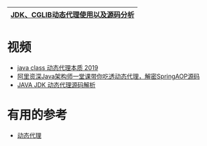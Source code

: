 

[JDK、CGLIB动态代理使用以及源码分析](https://bugstack.cn/itstack-demo-any/2019/12/21/%E6%9C%89%E7%82%B9%E5%B9%B2%E8%B4%A7-JDK-CGLIB%E5%8A%A8%E6%80%81%E4%BB%A3%E7%90%86%E4%BD%BF%E7%94%A8%E4%BB%A5%E5%8F%8A%E6%BA%90%E7%A0%81%E5%88%86%E6%9E%90.html)|
---|



# 视频

* [java class 动态代理本质 2019](https://www.bilibili.com/video/av56887858/?spm_id_from=333.788.videocard.1)
* [阿里资深Java架构师一堂课带你吃透动态代理，解密SpringAOP源码](https://www.bilibili.com/video/av53844538/?spm_id_from=333.788.videocard.0)
* [JAVA JDK 动态代理源码解析](https://www.bilibili.com/video/av58742137/?spm_id_from=333.788.videocard.12)



# 有用的参考

 * [动态代理](https://www.liaoxuefeng.com/wiki/1252599548343744/1264804593397984)
